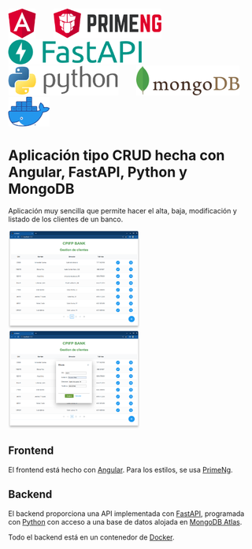 <img src="img/angular.png" height="60">&nbsp;&nbsp;&nbsp;&nbsp;&nbsp;&nbsp;&nbsp;&nbsp;
<img src="img/primeng.svg" height="60">&nbsp;&nbsp;&nbsp;&nbsp;&nbsp;&nbsp;&nbsp;&nbsp;
<img src="img/fastapi2.png" height="50">&nbsp;&nbsp;&nbsp;&nbsp;&nbsp;&nbsp;&nbsp;&nbsp;
<img src="img/python.png" height="60">&nbsp;&nbsp;&nbsp;&nbsp;&nbsp;&nbsp;&nbsp;&nbsp;
<img src="img/mongodb.svg" height="60">&nbsp;&nbsp;&nbsp;&nbsp;&nbsp;&nbsp;&nbsp;&nbsp;
<img src="img/docker.png" height="60">

# Aplicación tipo CRUD hecha con Angular, FastAPI, Python y MongoDB

Aplicación muy sencilla que permite hacer el alta, baja, modificación y listado de los clientes de un banco.

<img src="img/captura1.png" height="200">
<img src="img/captura2.png" height="200">

## Frontend

El frontend está hecho con [Angular](https://angular.io/). Para los estilos, se usa [PrimeNg](https://www.primefaces.org/primeng/setup).

## Backend

El backend proporciona una API implementada con [FastAPI](https://fastapi.tiangolo.com/), programada con [Python](https://www.python.org/) con acceso a una base de datos alojada en [MongoDB Atlas](https://www.mongodb.com/atlas/database).

Todo el backend está en un contenedor de [Docker](https://www.docker.com/).

